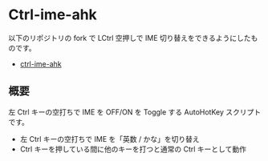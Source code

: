 # Ctrl-ime-ahk

以下のリポジトリの fork で LCtrl 空押しで IME 切り替えをできるようにしたものです。

- [ctrl-ime-ahk](https://github.com/Miraium/ctrl-ime-ahk)


## 概要

左 Ctrl キーの空打ちで IME を OFF/ON を Toggle する AutoHotKey スクリプトです。

* 左 Ctrl キーの空打ちで IME を「英数 / かな」を切り替え
* Ctrl キーを押している間に他のキーを打つと通常の Ctrl キーとして動作


